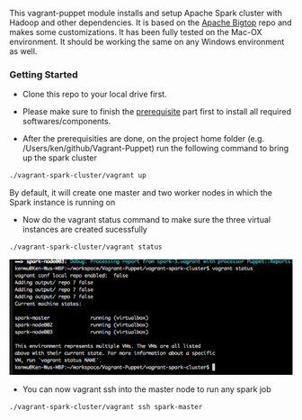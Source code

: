 This vagrant-puppet module installs and setup Apache Spark cluster with Hadoop and other dependencies.  It is based on the <a href="https://github.com/apache/bigtop" target="_blank">Apache Bigtop</a> repo and makes some customizations.  It has been fully tested on the Mac-OX environment.  It should be working the same on any Windows environment as well.

### Getting Started 
- Clone this repo to your local drive first.

- Please make sure to finish the <a href="https://github.com/wwken/Vagrant-Puppet#prerequisite" target="_blank">prerequisite</a> part first to install all required softwares/components.

- After the prerequisities are done, on the project home folder (e.g. /Users/ken/github/Vagrant-Puppet) run the following command to bring up the spark cluster

```bash
./vagrant-spark-cluster/vagrant up
```

By default, it will create one master and two worker nodes in which the Spark instance is running on

- Now do the vagrant status command to make sure the three virtual instances are created sucessfully

```bash
./vagrant-spark-cluster/vagrant status
```

![Alt text](demo/spark1.png?raw=true "Spark instances created")

- You can now vagrant ssh into the master node to run any spark job

```bash
./vagrant-spark-cluster/vagrant ssh spark-master
```


